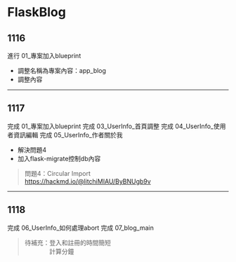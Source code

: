 # FlaskBlog
## 1116
進行 01_專案加入blueprint
* 調整名稱為專案內容：app_blog
* 調整內容
---

## 1117
完成 01_專案加入blueprint
完成 03_UserInfo_首頁調整
完成 04_UserInfo_使用者資訊編輯
完成 05_UserInfo_作者關於我
* 解決問題4
* 加入flask-migrate控制db內容
>問題4：Circular Import  
https://hackmd.io/@litchiMIAU/ByBNUgb9v
---

## 1118
完成 06_UserInfo_如何處理abort
完成 07_blog_main
>待補充：登入和註冊的時間簡短  
　　　　計算分鐘